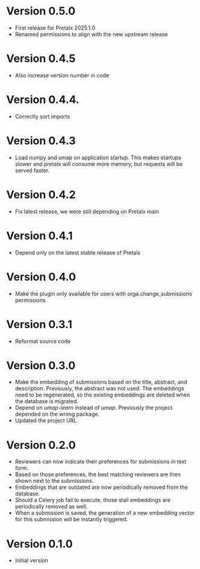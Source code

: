 # Version 0.5.0

* First release for Pretalx 2025.1.0
* Renamed permissions to align with the new upstream release

# Version 0.4.5

* Also increase version number in code

# Version 0.4.4.

* Correctly sort imports

# Version 0.4.3

* Load numpy and umap on application startup. This makes startups slower and pretalx will consume more memory, but requests will be served faster.

# Version 0.4.2

* Fix latest release, we were still depending on Pretalx main

# Version 0.4.1

* Depend only on the latest stable release of Pretalx

# Version 0.4.0

* Make the plugin only available for users with orga.change_submissions permissions

# Version 0.3.1

* Reformat source code

# Version 0.3.0

* Make the embedding of submissions based on the title, abstract, and description. Previously, the abstract was not used. The embeddings need to be regenerated, so the existing embeddings are deleted when the database is migrated.
* Depend on *umap-learn* instead of *umap*. Previously the project depended on the wrong package.
* Updated the project URL.

# Version 0.2.0

* Reviewers can now indicate their preferences for submissions in text form.
* Based on those preferences, the best matching reviewers are then shown next to the submissions.
* Embeddings that are outdated are now periodically removed from the database.
* Should a Celery job fail to execute, those stall embeddings are periodically removed as well.
* When a submission is saved, the generation of a new embedding vector for this submission will be instantly triggered.

# Version 0.1.0

* Initial version

